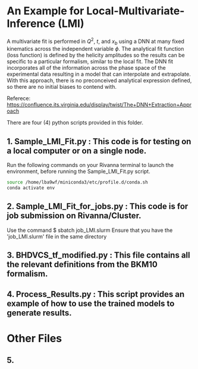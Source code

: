 # An Example for Local-Multivariate-Inference (LMI)

A multivariate fit is performed in $Q^2$, $t$, and $x_b$ using a DNN at many fixed kinematics across the independent variable $\phi$. 
The analytical fit function (loss function) is defined by the helicity amplitudes so the results can be specific to a particular formalism, similar to the local fit. 
The DNN fit incorporates all of the information across the phase space of the experimental data resulting in a model that can interpolate and extrapolate. 
With this approach, there is no preconceived analytical expression defined, so there are no initial biases to contend with.

Referece: https://confluence.its.virginia.edu/display/twist/The+DNN+Extraction+Approach

There are four (4) python scripts provided in this folder.

## 1. Sample_LMI_Fit.py : This code is for testing on a local computer or on a single node.
   Run the following commands on your Rivanna terminal to launch the environment, before running the Sample_LMI_Fit.py script.
   ```bash
source /home/lba9wf/miniconda3/etc/profile.d/conda.sh
conda activate env
```

## 2. Sample_LMI_Fit_for_jobs.py : This code is for job submission on Rivanna/Cluster.
   Use the command $ sbatch job_LMI.slurm
   Ensure that you have the 'job_LMI.slurm' file in the same directory

## 3. BHDVCS_tf_modified.py : This file contains all the relevant definitions from the BKM10 formalism.

## 4. Process_Results.py : This script provides an example of how to use the trained models to generate results.


# Other Files

## 5. 
